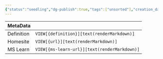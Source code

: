 ```yaml
---
{"status":"seedling","dg-publish":true,"tags":["unsorted"],"creation_date":"2024-05-10 08:24","definition":"undefined","ms-learn-url":"undefined","url":"undefined","aliases":null,"permalink":"/unsorted/inherently-reversible-architectural-design/","dgPassFrontmatter":true}
---
```



| MetaData   |                                              |
| ---------- | -------------------------------------------- |
| Definition | `VIEW[{definition}][text(renderMarkdown)]`   |
| Homesite   | `VIEW[{url}][text(renderMarkdown)]`          |
| MS Learn   | `VIEW[{ms-learn-url}][text(renderMarkdown)]` |
